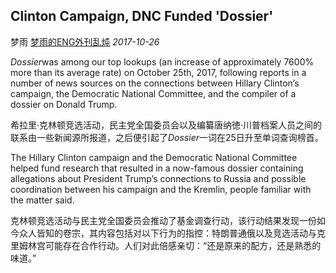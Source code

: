 ## Clinton Campaign, DNC Funded 'Dossier'

梦雨 [梦雨的ENG外刊乱炖](javascript:void(0);) *2017-10-26*

*Dossier*was among our top lookups (an increase of approximately 7600% more than its average rate) on October 25th, 2017, following reports in a number of news sources on the connections between Hillary Clinton’s campaign, the Democratic National Committee, and the compiler of a dossier on Donald Trump.

希拉里·克林顿竞选活动，民主党全国委员会以及编纂唐纳徳·川普档案人员之间的联系由一些新闻源所报道，之后便引起了*Dossier*一词在25日升至单词查询榜首。

The Hillary Clinton campaign and the Democratic National Committee helped fund research that resulted in a now-famous dossier containing allegations about President Trump’s connections to Russia and possible coordination between his campaign and the Kremlin, people familiar with the matter said.

克林顿竞选活动与民主党全国委员会推动了基金调查行动，该行动结果发现一份如今众人皆知的卷宗，其内容包括对以下行为的指控：特朗普通俄以及竞选活动与克里姆林宫可能存在合作行动。人们对此倍感亲切：“还是原来的配方，还是熟悉的味道。”









